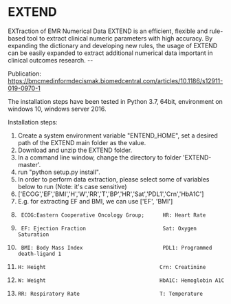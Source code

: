 # EXTEND
EXTraction of EMR Numerical Data
EXTEND is an efficient, flexible and rule-based tool to extract clinical numeric parameters with high accuracy. By expanding the dictionary and developing new rules, the usage of EXTEND can be easily expanded to extract additional numerical data important in clinical outcomes research. --

Publication: https://bmcmedinformdecismak.biomedcentral.com/articles/10.1186/s12911-019-0970-1

The installation steps have been tested in Python 3.7, 64bit, environment on windows 10,  windows server 2016. 

Installation steps:
1. Create a system environment variable "ENTEND_HOME", set a desired path of the EXTEND main folder as the value.
2. Download and unzip the EXTEND folder.
3. In a command line window, change the directory to folder 'EXTEND-master'.
4. run "python setup.py install".
5. In order to perform data extraction, please select some of variables below to run (Note: it's case sensitive)
6.   ['ECOG','EF','BMI','H','W','RR','T','BP','HR','Sat','PDL1','Crn','HbA1C']
7. E.g. for extracting EF and BMI, we can use ['EF', 'BMI']
7.      ECOG:Eastern Cooperative Oncology Group;      HR: Heart Rate
8.      EF: Ejection Fraction                         Sat: Oxygen Saturation
9.      BMI: Body Mass Index                          PDL1: Programmed death-ligand 1 
10.     H: Height                                     Crn: Creatinine
11.     W: Weight                                     HbA1C: Hemoglobin A1C
12.     RR: Respiratory Rate                          T: Temperature

